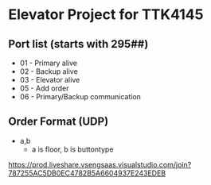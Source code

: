 # Elevator Project for TTK4145



## Port list (starts with 295##)
- 01 - Primary alive
- 02 - Backup alive
- 03 - Elevator alive
- 05 - Add order
- 06 - Primary/Backup communication

## Order Format (UDP)
- a,b
    - a is floor, b is buttontype

https://prod.liveshare.vsengsaas.visualstudio.com/join?787255AC5DB0EC4782B5A6604937E243EDEB
